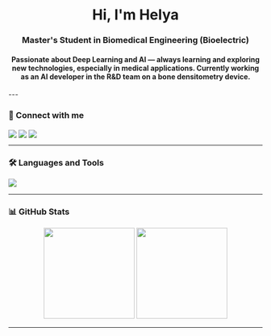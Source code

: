 <h1 align="center">Hi, I'm Helya</h1>
<h3 align="center">Master's Student in Biomedical Engineering (Bioelectric)</h3>
<h4 align="center">
Passionate about Deep Learning and AI — always learning and exploring new technologies, especially in medical applications.  
Currently working as an AI developer in the R&D team on a bone densitometry device.
</h4>
---

### 🔗 Connect with me
<p align="left">
  <a href="https://github.com/Helya-Haji" target="_blank"><img align="center" src="https://img.shields.io/badge/GitHub-181717?style=for-the-badge&logo=github&logoColor=white" /></a>
  <a href="https://linkedin.com/in/helya-haji-9b88471a5/" target="_blank"><img align="center" src="https://img.shields.io/badge/LinkedIn-0A66C2?style=for-the-badge&logo=linkedin&logoColor=white" /></a>
  <a href="mailto:helyahajiii@gmail.com" target="_blank"><img align="center" src="https://img.shields.io/badge/Email-D14836?style=for-the-badge&logo=gmail&logoColor=white" /></a>
</p>

---

### 🛠️ Languages and Tools
<p align="left">
  <img src="https://skillicons.dev/icons?i=python,tensorflow,pytorch,opencv,sklearn,git,github,linux,vscode" />
</p>

---

### 📊 GitHub Stats
<p align="center">
  <img src="https://github-readme-stats.vercel.app/api?username=Helya-Haji&show_icons=true&theme=tokyonight" height="180em"/>
  <img src="https://github-readme-stats.vercel.app/api/top-langs/?username=Helya-Haji&layout=compact&theme=tokyonight&card_width=320" height="180em"/>
</p>

---


